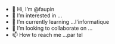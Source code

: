 - 👋 Hi, I’m @faupin
- 👀 I’m interested in ...   
- 🌱 I’m currently learning ...l'informatique
- 💞️ I’m looking to collaborate on ...
- 📫 How to reach me ...par tel

<!---
faupin/faupin is a ✨ special ✨ repository because its `README.md` (this file) appears on your GitHub profile.
You can click the Preview link to take a look at your changes.
--->
